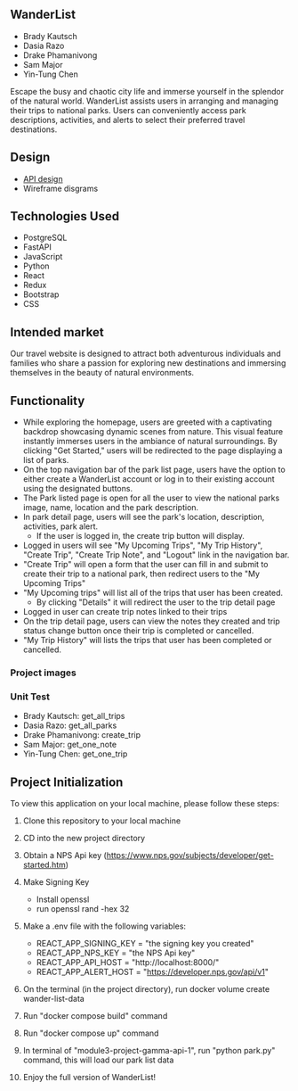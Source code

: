 ## WanderList

- Brady Kautsch
- Dasia Razo
- Drake Phamanivong
- Sam Major
- Yin-Tung Chen

Escape the busy and chaotic city life and immerse yourself in the splendor of the natural world. WanderList assists users in arranging and managing their trips to national parks. Users can conveniently access park descriptions, activities, and alerts to select their preferred travel destinations.

## Design

- [API design](docs/RestfulAPIs.MD)
- Wireframe disgrams

## Technologies Used

- PostgreSQL
- FastAPI
- JavaScript
- Python
- React
- Redux
- Bootstrap
- CSS

## Intended market

Our travel website is designed to attract both adventurous individuals and families who share a passion for exploring new destinations and immersing themselves in the beauty of natural environments.

## Functionality

- While exploring the homepage, users are greeted with a captivating backdrop showcasing dynamic scenes from nature. This visual feature instantly immerses users in the ambiance of natural surroundings. By clicking "Get Started," users will be redirected to the page displaying a list of parks.
- On the top navigation bar of the park list page, users have the option to either create a WanderList account or log in to their existing account using the designated buttons.
- The Park listed page is open for all the user to view the national parks image, name, location and the park description.
- In park detail page, users will see the park's location, description, activities, park alert.
  - If the user is logged in, the create trip button will display.
- Logged in users will see "My Upcoming Trips", "My Trip History", "Create Trip", "Create Trip Note", and "Logout" link in the navigation bar.
- "Create Trip" will open a form that the user can fill in and submit to create their trip to a national park, then redirect users to the "My Upcoming Trips"
- "My Upcoming trips" will list all of the trips that user has been created.
  - By clicking "Details" it will redirect the user to the trip detail page
- Logged in user can create trip notes linked to their trips
- On the trip detail page, users can view the notes they created and trip status change button once their trip is completed or cancelled.
- "My Trip History" will lists the trips that user has been completed or cancelled.

### Project images

### Unit Test

- Brady Kautsch: get_all_trips
- Dasia Razo: get_all_parks
- Drake Phamanivong: create_trip
- Sam Major: get_one_note
- Yin-Tung Chen: get_one_trip

## Project Initialization

To view this application on your local machine, please follow these steps:

1. Clone this repository to your local machine
2. CD into the new project directory
3. Obtain a NPS Api key (https://www.nps.gov/subjects/developer/get-started.htm)
4. Make Signing Key
   - Install openssl
   - run openssl rand -hex 32
5. Make a .env file with the following variables:

   - REACT_APP_SIGNING_KEY = "the signing key you created"
   - REACT_APP_NPS_KEY = "the NPS Api key"
   - REACT_APP_API_HOST = "http://localhost:8000/"
   - REACT_APP_ALERT_HOST = "https://developer.nps.gov/api/v1"

6. On the terminal (in the project directory), run docker volume create wander-list-data
7. Run "docker compose build" command
8. Run "docker compose up" command
9. In terminal of "module3-project-gamma-api-1", run "python park.py" command, this will load our park list data
10. Enjoy the full version of WanderList!
